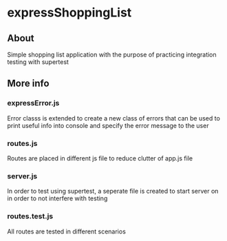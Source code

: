 # expressShoppingList
## About
Simple shopping list application with the purpose of practicing integration testing with supertest
## More info
### expressError.js
Error classs is extended to create a new class of errors that can be used to print useful info into console and specify the error message to the user
### routes.js
Routes are placed in different js file to reduce clutter of app.js file
### server.js
In order to test using supertest, a seperate file is created to start server on in order to not interfere with testing
### routes.test.js
All routes are tested in different scenarios
